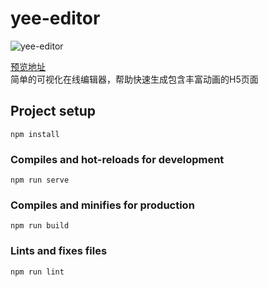 # yee-editor    

![yee-editor](https://i.ibb.co/TTHfZsH/yee.png)

[预览地址](https://ifront.net)  
简单的可视化在线编辑器，帮助快速生成包含丰富动画的H5页面

## Project setup
```
npm install
```

### Compiles and hot-reloads for development
```
npm run serve
```

### Compiles and minifies for production
```
npm run build
```

### Lints and fixes files
```
npm run lint
```
